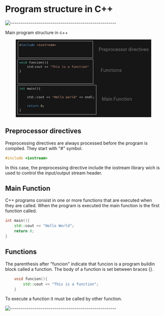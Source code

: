 # Program structure in C++
![-----------------------------------------------------](https://raw.githubusercontent.com/andreasbm/readme/master/assets/lines/rainbow.png)

Main program structure in c++


<div align ="center">
<img alt="c++" height="250" src="../imagenes/programParts.png"/>
</div>

## Preprocessor directives
Preprocessing directives are always processed before the program is compiled. They start with "#" symbol.

```c++
#include <iostream>
```
In this case, the preprocessing directive include the iostream library wich is used to control the input/output stream header.

## Main Function

C++ programs consist in one or more functions that are executed when they are called. When the program is executed the main function is the first function called.

```c++
int main(){
    std::cout << "Hello World";
    return 0;
}
```
## Functions
The parenthesis after "funcion" indicate that funcion is a program buildin block called a function. The body of a function is set between braces {}.
```c++
    void funcion(){
        std::cout << "This is a function";
    }
```
To execute a function it must be called by other function.


![-----------------------------------------------------](https://raw.githubusercontent.com/andreasbm/readme/master/assets/lines/rainbow.png)
